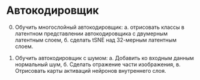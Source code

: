 # Автокодировщик
0. Обучить многослойный автокодировщик:
а. отрисовать классы в латентном представлении автокодировщика с двумерным латентным слоем,
б. сделать tSNE над 32-мерным латентным слоем.

1. Обучить автокодировщик с шумом:
а. Добавить ко входным данным нормальный шум,
б. Сделать отражение части изображения,
в. Отрисовать карты активаций нейронов внутреннего слоя.